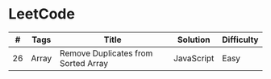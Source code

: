 # LeetCode
| # | Tags| Title | Solution | Difficulty|
| ---- | ---- | ---- | ----| ---- |
| 26| Array |Remove Duplicates from Sorted Array | JavaScript| Easy|